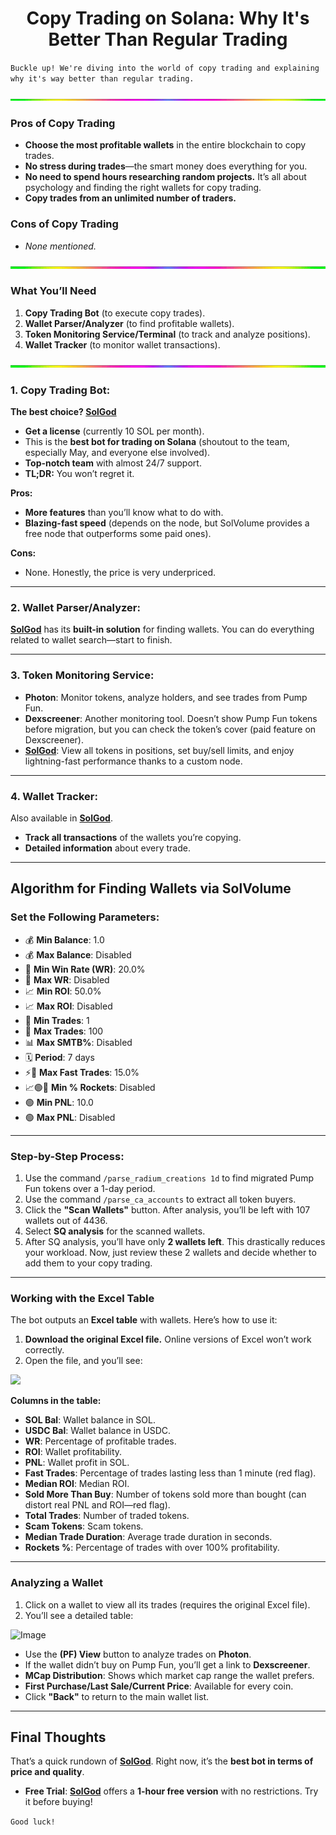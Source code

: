 

<h1  align="center">  Copy Trading on Solana: Why It's Better Than Regular Trading </h1>

`Buckle up! We're diving into the world of copy trading and explaining why it's way better than regular trading.`

![](files/line.gif)

### Pros of Copy Trading

- **Choose the most profitable wallets** in the entire blockchain to copy trades.
- **No stress during trades**—the smart money does everything for you.
- **No need to spend hours researching random projects.** It’s all about psychology and finding the right wallets for copy trading.
- **Copy trades from an unlimited number of traders.**

### Cons of Copy Trading

- *None mentioned.*

![](files/line.gif)
### What You’ll Need

1. **Copy Trading Bot** (to execute copy trades).
2. **Wallet Parser/Analyzer** (to find profitable wallets).
3. **Token Monitoring Service/Terminal** (to track and analyze positions).
4. **Wallet Tracker** (to monitor wallet transactions).

![](files/line.gif)

### 1. Copy Trading Bot:

**The best choice? [SolGod](https://linktr.ee/solvolumebot)**

- **Get a license** (currently 10 SOL per month).
- This is the **best bot for trading on Solana** (shoutout to the team, especially May, and everyone else involved).
- **Top-notch team** with almost 24/7 support.
- **TL;DR:** You won’t regret it.

**Pros:**
- **More features** than you’ll know what to do with.
- **Blazing-fast speed** (depends on the node, but SolVolume provides a free node that outperforms some paid ones).

**Cons:**
- None. Honestly, the price is very underpriced.

---

### 2. Wallet Parser/Analyzer:

**[SolGod](https://linktr.ee/solvolumebot)** has its **built-in solution** for finding wallets. You can do everything related to wallet search—start to finish.

---

### 3. Token Monitoring Service:

- **Photon**: Monitor tokens, analyze holders, and see trades from Pump Fun.
- **Dexscreener**: Another monitoring tool. Doesn’t show Pump Fun tokens before migration, but you can check the token’s cover (paid feature on Dexscreener).
- **[SolGod](https://linktr.ee/solvolumebot)**: View all tokens in positions, set buy/sell limits, and enjoy lightning-fast performance thanks to a custom node.

---

### 4. Wallet Tracker:

Also available in **[SolGod](https://linktr.ee/solvolumebot)**.

- **Track all transactions** of the wallets you’re copying.
- **Detailed information** about every trade.

---

## Algorithm for Finding Wallets via SolVolume

### Set the Following Parameters:

- 💰 **Min Balance**: 1.0
- 💰 **Max Balance**: Disabled
- 🎯 **Min Win Rate (WR)**: 20.0%
- 🎯 **Max WR**: Disabled
- 📈 **Min ROI**: 50.0%
- 📈 **Max ROI**: Disabled
- 🔄 **Min Trades**: 1
- 🔄 **Max Trades**: 100
- 📊 **Max SMTB%**: Disabled
- 🗓 **Period**: 7 days
- ⚡🔄 **Max Fast Trades**: 15.0%
- 📈🟢🚀 **Min % Rockets**: Disabled
- 🟢 **Min PNL**: 10.0
- 🟢 **Max PNL**: Disabled

---

### Step-by-Step Process:

1. Use the command `/parse_radium_creations 1d` to find migrated Pump Fun tokens over a 1-day period.
2. Use the command `/parse_ca_accounts` to extract all token buyers.
3. Click the **"Scan Wallets"** button. After analysis, you’ll be left with 107 wallets out of 4436.
4. Select **SQ analysis** for the scanned wallets.
5. After SQ analysis, you’ll have only **2 wallets left**. This drastically reduces your workload. Now, just review these 2 wallets and decide whether to add them to your copy trading.

---

### Working with the Excel Table

The bot outputs an **Excel table** with wallets. Here’s how to use it:

1. **Download the original Excel file.** Online versions of Excel won’t work correctly.
2. Open the file, and you’ll see:

![](https://github.com/user-attachments/assets/035c0af5-53c5-4545-a7f6-d7c9f459b5d8)

**Columns in the table:**

- **SOL Bal**: Wallet balance in SOL.
- **USDC Bal**: Wallet balance in USDC.
- **WR**: Percentage of profitable trades.
- **ROI**: Wallet profitability.
- **PNL**: Wallet profit in SOL.
- **Fast Trades**: Percentage of trades lasting less than 1 minute (red flag).
- **Median ROI**: Median ROI.
- **Sold More Than Buy**: Number of tokens sold more than bought (can distort real PNL and ROI—red flag).
- **Total Trades**: Number of traded tokens.
- **Scam Tokens**: Scam tokens.
- **Median Trade Duration**: Average trade duration in seconds.
- **Rockets %**: Percentage of trades with over 100% profitability.

---

### Analyzing a Wallet

1. Click on a wallet to view all its trades (requires the original Excel file).
2. You’ll see a detailed table:

![Image](https://github.com/user-attachments/assets/b6e12bba-4350-4dd9-9b58-e8c81dc9d62f)

- Use the **(PF) View** button to analyze trades on **Photon**.
- If the wallet didn’t buy on Pump Fun, you’ll get a link to **Dexscreener**.
- **MCap Distribution**: Shows which market cap range the wallet prefers.
- **First Purchase/Last Sale/Current Price**: Available for every coin.
- Click **"Back"** to return to the main wallet list.

---

## Final Thoughts

That’s a quick rundown of **[SolGod](https://linktr.ee/solvolumebot)**. Right now, it’s the **best bot in terms of price and quality**.

- **Free Trial**: **[SolGod](https://linktr.ee/solvolumebot)** offers a **1-hour free version** with no restrictions. Try it before buying!

`Good luck!`
